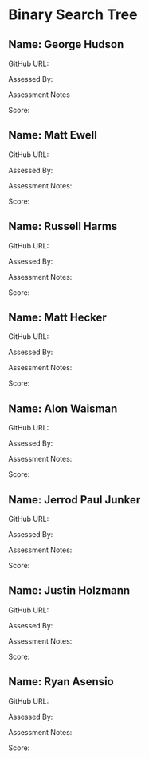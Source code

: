 # Binary Search Tree 

## Name: George Hudson

GitHub URL:

Assessed By:

Assessment Notes

Score:



## Name: Matt Ewell

GitHub URL:

Assessed By:

Assessment Notes:

Score:



## Name: Russell Harms

GitHub URL:

Assessed By:

Assessment Notes:

Score:



## Name: Matt Hecker

GitHub URL:

Assessed By:

Assessment Notes:

Score:



## Name: Alon Waisman

GitHub URL:

Assessed By:

Assessment Notes:

Score:



## Name: Jerrod Paul Junker

GitHub URL:

Assessed By:

Assessment Notes:

Score:




## Name: Justin Holzmann

GitHub URL:

Assessed By:

Assessment Notes:

Score:



## Name: Ryan Asensio

GitHub URL:

Assessed By:

Assessment Notes:

Score:
